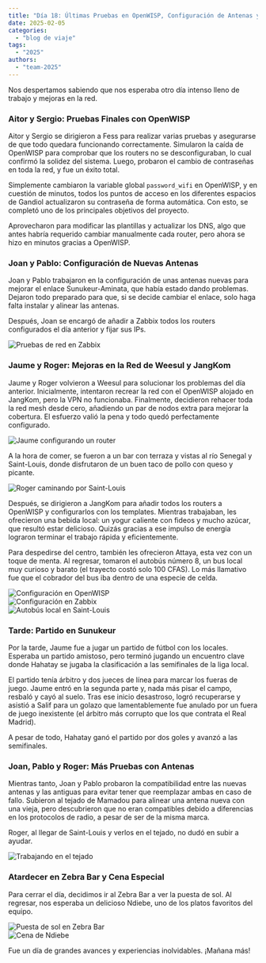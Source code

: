 ```yaml
---
title: "Día 18: Últimas Pruebas en OpenWISP, Configuración de Antenas y Partido en Sunukeur"  
date: 2025-02-05  
categories:  
  - "blog de viaje"  
tags:  
  - "2025"  
authors:  
  - "team-2025"  
---
```


Nos despertamos sabiendo que nos esperaba otro día intenso lleno de trabajo y mejoras en la red.  

### Aitor y Sergio: Pruebas Finales con OpenWISP  

Aitor y Sergio se dirigieron a Fess para realizar varias pruebas y asegurarse de que todo quedara funcionando correctamente. Simularon la caída de OpenWISP para comprobar que los routers no se desconfiguraban, lo cual confirmó la solidez del sistema. Luego, probaron el cambio de contraseñas en toda la red, y fue un éxito total.  

Simplemente cambiaron la variable global `password_wifi` en OpenWISP, y en cuestión de minutos, todos los puntos de acceso en los diferentes espacios de Gandiol actualizaron su contraseña de forma automática. Con esto, se completó uno de los principales objetivos del proyecto.  

Aprovecharon para modificar las plantillas y actualizar los DNS, algo que antes habría requerido cambiar manualmente cada router, pero ahora se hizo en minutos gracias a OpenWISP.  

### Joan y Pablo: Configuración de Nuevas Antenas  

Joan y Pablo trabajaron en la configuración de unas antenas nuevas para mejorar el enlace Sunukeur-Aminata, que había estado dando problemas. Dejaron todo preparado para que, si se decide cambiar el enlace, solo haga falta instalar y alinear las antenas.  

Después, Joan se encargó de añadir a Zabbix todos los routers configurados el día anterior y fijar sus IPs.  

![Pruebas de red en Zabbix](foto_prueba.jpg "Pruebas de red en Zabbix")  

### Jaume y Roger: Mejoras en la Red de Weesul y JangKom  

Jaume y Roger volvieron a Weesul para solucionar los problemas del día anterior. Inicialmente, intentaron recrear la red con el OpenWISP alojado en JangKom, pero la VPN no funcionaba. Finalmente, decidieron rehacer toda la red mesh desde cero, añadiendo un par de nodos extra para mejorar la cobertura. El esfuerzo valió la pena y todo quedó perfectamente configurado.  

![Jaume configurando un router](foto_jaume_router.jpg "Jaume configurando un router en Weesul")  

A la hora de comer, se fueron a un bar con terraza y vistas al río Senegal y Saint-Louis, donde disfrutaron de un buen taco de pollo con queso y picante.  

![Roger caminando por Saint-Louis](foto_roger_caminant.jpg "Roger paseando por Saint-Louis")  

Después, se dirigieron a JangKom para añadir todos los routers a OpenWISP y configurarlos con los templates. Mientras trabajaban, les ofrecieron una bebida local: un yogur caliente con fideos y mucho azúcar, que resultó estar delicioso. Quizás gracias a ese impulso de energía lograron terminar el trabajo rápida y eficientemente.  

Para despedirse del centro, también les ofrecieron Attaya, esta vez con un toque de menta. Al regresar, tomaron el autobús número 8, un bus local muy curioso y barato (el trayecto costó solo 100 CFAS). Lo más llamativo fue que el cobrador del bus iba dentro de una especie de celda.  

![Configuración en OpenWISP ](foto-openwisp.png "Configuración en OpenWISP")  
![Configuración en Zabbix](foto-zabbix.jpg "Configuración en Zabbix")  
![Autobús local en Saint-Louis](foto_bus.jpg "El curioso bus número 8")  

### Tarde: Partido en Sunukeur  

Por la tarde, Jaume fue a jugar un partido de fútbol con los locales. Esperaba un partido amistoso, pero terminó jugando un encuentro clave donde Hahatay se jugaba la clasificación a las semifinales de la liga local.  

El partido tenía árbitro y dos jueces de línea para marcar los fueras de juego. Jaume entró en la segunda parte y, nada más pisar el campo, resbaló y cayó al suelo. Tras ese inicio desastroso, logró recuperarse y asistió a Salif para un golazo que lamentablemente fue anulado por un fuera de juego inexistente (el árbitro más corrupto que los que contrata el Real Madrid).  

A pesar de todo, Hahatay ganó el partido por dos goles y avanzó a las semifinales.  

### Joan, Pablo y Roger: Más Pruebas con Antenas  

Mientras tanto, Joan y Pablo probaron la compatibilidad entre las nuevas antenas y las antiguas para evitar tener que reemplazar ambas en caso de fallo. Subieron al tejado de Mamadou para alinear una antena nueva con una vieja, pero descubrieron que no eran compatibles debido a diferencias en los protocolos de radio, a pesar de ser de la misma marca.  

Roger, al llegar de Saint-Louis y verlos en el tejado, no dudó en subir a ayudar.  

![Trabajando en el tejado](foto_tejado.jpg "Joan, Pablo y Roger en el tejado de Mamadou")  

### Atardecer en Zebra Bar y Cena Especial  

Para cerrar el día, decidimos ir al Zebra Bar a ver la puesta de sol. Al regresar, nos esperaba un delicioso Ndiebe, uno de los platos favoritos del equipo.  

![Puesta de sol en Zebra Bar](foto_puesta_sol.jpg "Atardecer en Zebra Bar")  
![Cena de Ndiebe](foto_ndiebe.jpg "Cena de Ndiebe, un clásico del equipo")  

Fue un día de grandes avances y experiencias inolvidables. ¡Mañana más!  
